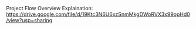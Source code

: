 Project Flow Overview Explaination:
https://drive.google.com/file/d/19Ktc3N6U6xzSnmMkgDWoRVX3x99opHd0/view?usp=sharing
